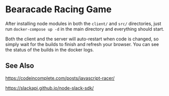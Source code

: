 # Bearacade Racing Game

After installing node modules in both the `client/` and `src/` directories, 
just run `docker-compose up -d` in the main directory and everything should start.

Both the client and the server will auto-restart when code is changed, so simply wait for 
the builds to finish and refresh your browser. You can see the status of the builds in the
docker logs.

## See Also

https://codeincomplete.com/posts/javascript-racer/

https://slackapi.github.io/node-slack-sdk/
